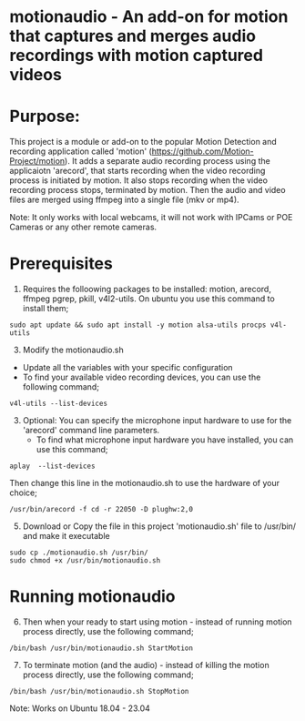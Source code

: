 # motionaudio - An add-on for motion that captures and merges audio recordings with motion captured videos

# Purpose: 
This project is a module or add-on to the popular Motion Detection and recording application called 'motion' (https://github.com/Motion-Project/motion). 
It adds a separate audio recording process using the applicaiotn 'arecord', that starts recording when the video recording process is initiated by motion.
It also stops recording when the video recording process stops, terminated by motion. 
Then the audio and video files are merged using ffmpeg into a single file (mkv or mp4).

Note: It only works with local webcams, it will not work with IPCams or POE Cameras or any other remote cameras.

# Prerequisites
1. Requires the folloowing packages to be installed: motion, arecord, ffmpeg pgrep, pkill, v4l2-utils. On ubuntu you use this command to install them;
```
sudo apt update && sudo apt install -y motion alsa-utils procps v4l-utils
```

3. Modify the motionaudio.sh 
  - Update all the variables with your specific configuration
  - To find your available video recording devices, you can use the following command;
```
v4l-utils --list-devices 
```

3. Optional: You can specify the microphone input hardware to use for the 'arecord' command line parameters.
   - To find what microphone input hardware you have installed, you can use this command; 
```
aplay  --list-devices
``` 
Then change this line in the motionaudio.sh to use the hardware of your choice;
```
/usr/bin/arecord -f cd -r 22050 -D plughw:2,0
```

5. Download or Copy the file in this project 'motionaudio.sh' file to /usr/bin/ and make it executable
```
sudo cp ./motionaudio.sh /usr/bin/
sudo chmod +x /usr/bin/motionaudio.sh
```

# Running motionaudio
6. Then when your ready to start using motion - instead of running motion process directly, use the following command; 
```
/bin/bash /usr/bin/motionaudio.sh StartMotion
```

7. To terminate motion (and the audio) - instead of killing the motion process directly, use the following command; 
```
/bin/bash /usr/bin/motionaudio.sh StopMotion
```

Note: Works on Ubuntu 18.04 - 23.04
